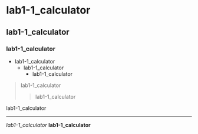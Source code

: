 # lab1-1_calculator
## lab1-1_calculator
### lab1-1_calculator
* lab1-1_calculator
    + lab1-1_calculator
       - lab1-1_calculator

> lab1-1_calculator
>> lab1-1_calculator

  lab1-1_calculator

<hr/>

_lab1-1_calculator_
__lab1-1_calculator__
